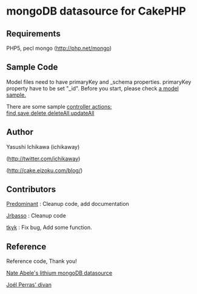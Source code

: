# mongoDB datasource for CakePHP

## Requirements
PHP5, 
pecl mongo (http://php.net/mongo)

## Sample Code
Model files need to have primaryKey and \_schema properties. primaryKey property have to be set "\_id".
Before you start, please check [a model sample.](http://github.com/ichikaway/mongoDB-Datasource/blob/master/samples/models/post.php)

There are some sample [controller actions: find,save,delete,deleteAll,updateAll](http://github.com/ichikaway/mongoDB-Datasource/blob/master/samples/controllers/posts_controller.php)


## Author
Yasushi Ichikawa (ichikaway)

(http://twitter.com/ichikaway)

(http://cake.eizoku.com/blog/)


## Contributors
[Predominant](http://github.com/predominant/) : Cleanup code, add documentation

[Jrbasso](http://github.com/jrbasso/) : Cleanup code

[tkyk](http://github.com/tkyk/) : Fix bug, Add some function.


## Reference
Reference code, Thank you!

[Nate Abele's lithium mongoDB datasource](http://li3.rad-dev.org/)

[Joél Perras' divan](http://github.com/jperras/divan/)

